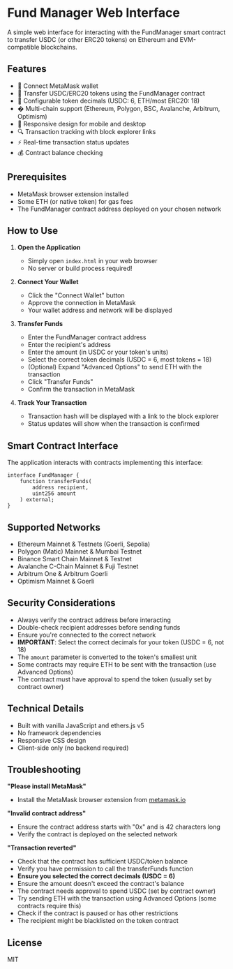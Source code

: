 # Fund Manager Web Interface

A simple web interface for interacting with the FundManager smart contract to transfer USDC (or other ERC20 tokens) on Ethereum and EVM-compatible blockchains.

## Features

- 🔗 Connect MetaMask wallet
- 💸 Transfer USDC/ERC20 tokens using the FundManager contract
- 🎯 Configurable token decimals (USDC: 6, ETH/most ERC20: 18)
- � Multi-chain support (Ethereum, Polygon, BSC, Avalanche, Arbitrum, Optimism)
- 📱 Responsive design for mobile and desktop
- 🔍 Transaction tracking with block explorer links
- ⚡ Real-time transaction status updates
- 💰 Contract balance checking

## Prerequisites

- MetaMask browser extension installed
- Some ETH (or native token) for gas fees
- The FundManager contract address deployed on your chosen network

## How to Use

1. **Open the Application**
   - Simply open `index.html` in your web browser
   - No server or build process required!

2. **Connect Your Wallet**
   - Click the "Connect Wallet" button
   - Approve the connection in MetaMask
   - Your wallet address and network will be displayed

3. **Transfer Funds**
   - Enter the FundManager contract address
   - Enter the recipient's address
   - Enter the amount (in USDC or your token's units)
   - Select the correct token decimals (USDC = 6, most tokens = 18)
   - (Optional) Expand "Advanced Options" to send ETH with the transaction
   - Click "Transfer Funds"
   - Confirm the transaction in MetaMask

4. **Track Your Transaction**
   - Transaction hash will be displayed with a link to the block explorer
   - Status updates will show when the transaction is confirmed

## Smart Contract Interface

The application interacts with contracts implementing this interface:

```solidity
interface FundManager {
    function transferFunds(
        address recipient,
        uint256 amount
    ) external;
}
```

## Supported Networks

- Ethereum Mainnet & Testnets (Goerli, Sepolia)
- Polygon (Matic) Mainnet & Mumbai Testnet
- Binance Smart Chain Mainnet & Testnet
- Avalanche C-Chain Mainnet & Fuji Testnet
- Arbitrum One & Arbitrum Goerli
- Optimism Mainnet & Goerli

## Security Considerations

- Always verify the contract address before interacting
- Double-check recipient addresses before sending funds
- Ensure you're connected to the correct network
- **IMPORTANT**: Select the correct decimals for your token (USDC = 6, not 18)
- The `amount` parameter is converted to the token's smallest unit
- Some contracts may require ETH to be sent with the transaction (use Advanced Options)
- The contract must have approval to spend the token (usually set by contract owner)

## Technical Details

- Built with vanilla JavaScript and ethers.js v5
- No framework dependencies
- Responsive CSS design
- Client-side only (no backend required)

## Troubleshooting

**"Please install MetaMask"**
- Install the MetaMask browser extension from [metamask.io](https://metamask.io)

**"Invalid contract address"**
- Ensure the contract address starts with "0x" and is 42 characters long
- Verify the contract is deployed on the selected network

**"Transaction reverted"**
- Check that the contract has sufficient USDC/token balance
- Verify you have permission to call the transferFunds function
- **Ensure you selected the correct decimals (USDC = 6)**
- Ensure the amount doesn't exceed the contract's balance
- The contract needs approval to spend USDC (set by contract owner)
- Try sending ETH with the transaction using Advanced Options (some contracts require this)
- Check if the contract is paused or has other restrictions
- The recipient might be blacklisted on the token contract

## License

MIT
